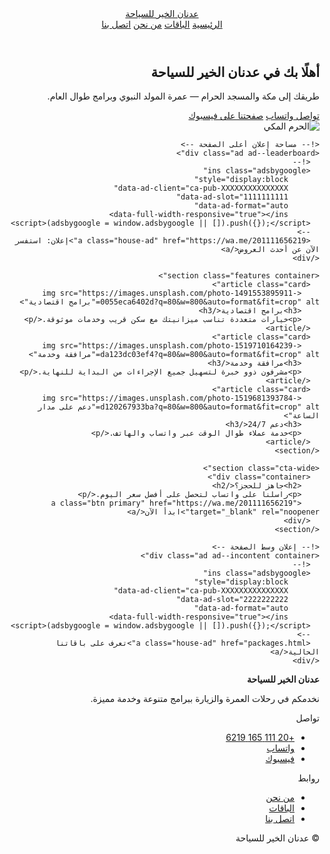 <!DOCTYPE html>
<html lang="ar" dir="rtl">
<head>
  <meta charset="utf-8" />
  <meta name="viewport" content="width=device-width, initial-scale=1" />
  <title>عدنان الخير للسياحة | عمرة وزيارة مكة</title>

  <!-- SEO -->
  <meta name="description" content="عدنان الخير للسياحة: تنظيم رحلات عمرة وزيارة مكة والمسجد الحرام، برامج اقتصادية ومميزة وخدمة عملاء على مدار الساعة." />
  <meta name="keywords" content="عمرة, عمرة المولد النبوي, سياحة, مكة, المسجد الحرام" />
  <meta name="robots" content="index,follow" />
  <!-- Open Graph -->
  <meta property="og:title" content="عدنان الخير للسياحة" />
  <meta property="og:description" content="طريقك إلى مكة والمسجد الحرام." />
  <meta property="og:image" content="https://images.unsplash.com/photo-1504608524841-42fe6f032b4b?q=80&w=1200&auto=format&fit=crop" />
  <meta property="og:type" content="website" />

  <link rel="icon" href="https://fav.farm/🕋">
  <link rel="stylesheet" href="styles.css" />
  <script defer src="script.js"></script>

  <!-- JSON-LD Structured Data -->
  <script type="application/ld+json">
  {
    "@context":"https://schema.org",
    "@type":"TravelAgency",
    "name":"عدنان الخير للسياحة",
    "url":"./",
    "logo":"https://images.unsplash.com/photo-1504608524841-42fe6f032b4b?q=80&w=400&auto=format&fit=crop",
    "sameAs":["https://www.facebook.com/rbh0002"],
    "areaServed":"SA,EG",
    "telephone":"+201011656219",
    "description":"تنظيم رحلات عمرة وزيارة مكة."
  }
  </script>

  <!-- AdSense (بدّل ca-pub برقمك قبل الاعتماد) -->
  <!--
  <script async src="https://pagead2.googlesyndication.com/pagead/js/adsbygoogle.js?client=ca-pub-XXXXXXXXXXXXXXX" crossorigin="anonymous"></script>
  -->
</head>
<body>
  <header class="topbar">
    <div class="container">
      <a href="index.html" class="brand">عدنان الخير للسياحة</a>
      <nav class="nav">
        <a href="index.html" class="active">الرئيسية</a>
        <a href="packages.html">الباقات</a>
        <a href="about.html">من نحن</a>
        <a href="contact.html">اتصل بنا</a>
      </nav>
    </div>
  </header>

  <main>
    <section class="hero">
      <div class="hero-text">
        <h1>أهلًا بك في <span>عدنان الخير للسياحة</span></h1>
        <p>طريقك إلى مكة والمسجد الحرام — عمرة المولد النبوي وبرامج طوال العام.</p>
        <div class="cta">
          <a class="btn whatsapp" href="https://wa.me/201111656219" target="_blank" rel="noopener">تواصل واتساب</a>
          <a class="btn facebook" href="https://www.facebook.com/rbh0002" target="_blank" rel="noopener">صفحتنا على فيسبوك</a>
        </div>
      </div>
      <div class="hero-img">
        <img alt="الحرم المكي" src="https://images.unsplash.com/photo-1500530855697-b586d89ba3ee?q=80&w=1200&auto=format&fit=crop" />
      </div>
    </section>

    <!-- مساحة إعلان أعلى الصفحة -->
    <div class="ad ad--leaderboard">
      <!--
      <ins class="adsbygoogle"
           style="display:block"
           data-ad-client="ca-pub-XXXXXXXXXXXXXXX"
           data-ad-slot="1111111111"
           data-ad-format="auto"
           data-full-width-responsive="true"></ins>
      <script>(adsbygoogle = window.adsbygoogle || []).push({});</script>
      -->
      <a class="house-ad" href="https://wa.me/201111656219">إعلان: استفسر الآن عن أحدث العروض</a>
    </div>

    <section class="features container">
      <article class="card">
        <img src="https://images.unsplash.com/photo-1491553895911-0055eca6402d?q=80&w=800&auto=format&fit=crop" alt="برامج اقتصادية">
        <h3>برامج اقتصادية</h3>
        <p>خيارات متعددة تناسب ميزانيتك مع سكن قريب وخدمات موثوقة.</p>
      </article>
      <article class="card">
        <img src="https://images.unsplash.com/photo-1519710164239-da123dc03ef4?q=80&w=800&auto=format&fit=crop" alt="مرافقة وخدمة">
        <h3>مرافقة وخدمة</h3>
        <p>مشرفون ذوو خبرة لتسهيل جميع الإجراءات من البداية للنهاية.</p>
      </article>
      <article class="card">
        <img src="https://images.unsplash.com/photo-1519681393784-d120267933ba?q=80&w=800&auto=format&fit=crop" alt="دعم على مدار الساعة">
        <h3>دعم 24/7</h3>
        <p>خدمة عملاء طوال الوقت عبر واتساب والهاتف.</p>
      </article>
    </section>

    <section class="cta-wide">
      <div class="container">
        <h2>جاهز للحجز؟</h2>
        <p>راسلنا على واتساب لتحصل على أفضل سعر اليوم.</p>
        <a class="btn primary" href="https://wa.me/201111656219" target="_blank" rel="noopener">ابدأ الآن</a>
      </div>
    </section>

    <!-- إعلان وسط الصفحة -->
    <div class="ad ad--incontent container">
      <!--
      <ins class="adsbygoogle"
           style="display:block"
           data-ad-client="ca-pub-XXXXXXXXXXXXXXX"
           data-ad-slot="2222222222"
           data-ad-format="auto"
           data-full-width-responsive="true"></ins>
      <script>(adsbygoogle = window.adsbygoogle || []).push({});</script>
      -->
      <a class="house-ad" href="packages.html">تعرف على باقاتنا الحالية</a>
    </div>
  </main>

  <footer class="footer">
    <div class="container footer-grid">
      <div>
        <strong>عدنان الخير للسياحة</strong>
        <p>نخدمكم في رحلات العمرة والزيارة ببرامج متنوعة وخدمة مميزة.</p>
      </div>
      <div>
        <span class="muted">تواصل</span>
        <ul>
          <li><a href="tel:+201111656219">+20 111 165 6219</a></li>
          <li><a href="https://wa.me/201111656219" target="_blank">واتساب</a></li>
          <li><a href="https://www.facebook.com/rbh0002" target="_blank">فيسبوك</a></li>
        </ul>
      </div>
      <div>
        <span class="muted">روابط</span>
        <ul>
          <li><a href="about.html">من نحن</a></li>
          <li><a href="packages.html">الباقات</a></li>
          <li><a href="contact.html">اتصل بنا</a></li>
        </ul>
      </div>
    </div>
    <div class="copyright">© <span id="y"></span> عدنان الخير للسياحة</div>
  </footer>
</body>
</html>
